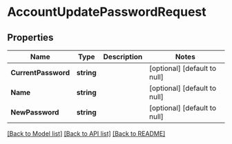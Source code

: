 # AccountUpdatePasswordRequest

## Properties
Name | Type | Description | Notes
------------ | ------------- | ------------- | -------------
**CurrentPassword** | **string** |  | [optional] [default to null]
**Name** | **string** |  | [optional] [default to null]
**NewPassword** | **string** |  | [optional] [default to null]

[[Back to Model list]](../README.md#documentation-for-models) [[Back to API list]](../README.md#documentation-for-api-endpoints) [[Back to README]](../README.md)


